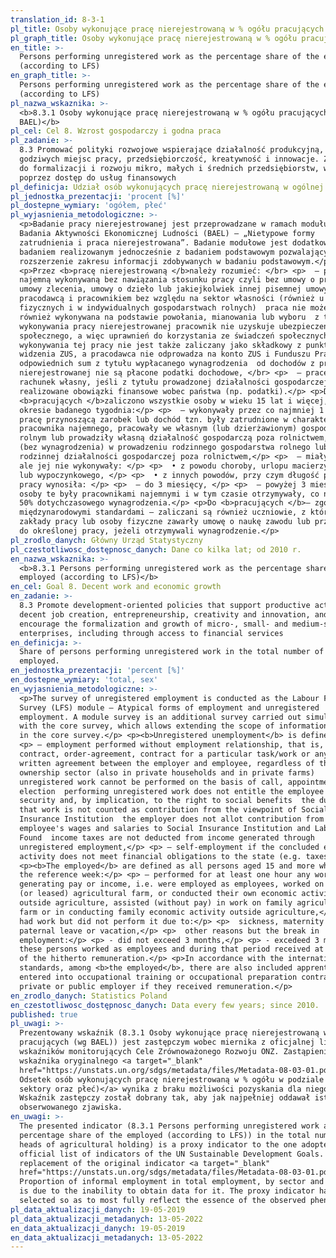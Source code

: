 ```yaml
---
translation_id: 8-3-1
pl_title: Osoby wykonujące pracę nierejestrowaną w % ogółu pracujących (wg BAEL)
pl_graph_title: Osoby wykonujące pracę nierejestrowaną w % ogółu pracujących (wg BAEL)
en_title: >-
  Persons performing unregistered work as the percentage share of the employed
  (according to LFS)
en_graph_title: >-
  Persons performing unregistered work as the percentage share of the employed
  (according to LFS)
pl_nazwa_wskaznika: >-
  <b>8.3.1 Osoby wykonujące pracę nierejestrowaną w % ogółu pracujących (wg
  BAEL)</b>
pl_cel: Cel 8. Wzrost gospodarczy i godna praca
pl_zadanie: >-
  8.3 Promować polityki rozwojowe wspierające działalność produkcyjną, tworzenie
  godziwych miejsc pracy, przedsiębiorczość, kreatywność i innowacje. Zachęcać
  do formalizacji i rozwoju mikro, małych i średnich przedsiębiorstw, w tym
  poprzez dostęp do usług finansowych
pl_definicja: Udział osób wykonujących pracę nierejestrowaną w ogólnej liczbie pracujących.
pl_jednostka_prezentacji: 'procent [%]'
pl_dostepne_wymiary: 'ogółem, płeć'
pl_wyjasnienia_metodologiczne: >-
  <p>Badanie pracy nierejestrowanej jest przeprowadzane w ramach modułu do
  Badania Aktywności Ekonomicznej Ludności (BAEL) – „Nietypowe formy
  zatrudnienia i praca nierejestrowana”. Badanie modułowe jest dodatkowym
  badaniem realizowanym jednocześnie z badaniem podstawowym pozwalającym na
  rozszerzenie zakresu informacji zdobywanych w badaniu podstawowym.</p>
  <p>Przez <b>pracę nierejestrowaną </b>należy rozumieć: </br> <p>  – pracę
  najemną wykonywaną bez nawiązania stosunku pracy czyli bez umowy o pracę, bez
  umowy zlecenia, umowy o dzieło lub jakiejkolwiek innej pisemnej umowy pomiędzy
  pracodawcą i pracownikiem bez względu na sektor własności (również u osób
  fizycznych i w indywidualnych gospodarstwach rolnych)  praca nie może być
  również wykonywana na podstawie powołania, mianowania lub wyboru  z tytułu
  wykonywania pracy nierejestrowanej pracownik nie uzyskuje ubezpieczenia
  społecznego, a więc uprawnień do korzystania ze świadczeń społecznych  okres
  wykonywania tej pracy nie jest także zaliczany jako składkowy z punktu
  widzenia ZUS, a pracodawca nie odprowadza na konto ZUS i Funduszu Pracy
  odpowiednich sum z tytułu wypłacanego wynagrodzenia  od dochodów z pracy
  nierejestrowanej nie są płacone podatki dochodowe, </br> <p>  – pracę na
  rachunek własny, jeśli z tytułu prowadzonej działalności gospodarczej nie są
  realizowane obowiązki finansowe wobec państwa (np. podatki).</p> <p>Do
  <b>pracujących </b>zaliczono wszystkie osoby w wieku 15 lat i więcej, które w
  okresie badanego tygodnia:</p> <p>  – wykonywały przez co najmniej 1 godzinę
  pracę przynoszącą zarobek lub dochód tzn. były zatrudnione w charakterze
  pracownika najemnego, pracowały we własnym (lub dzierżawionym) gospodarstwie
  rolnym lub prowadziły własną działalność gospodarczą poza rolnictwem, pomagały
  (bez wynagrodzenia) w prowadzeniu rodzinnego gospodarstwa rolnego lub
  rodzinnej działalności gospodarczej poza rolnictwem,</p> <p>  – miały pracę,
  ale jej nie wykonywały: </p> <p>  • z powodu choroby, urlopu macierzyńskiego
  lub wypoczynkowego, </p> <p>  • z innych powodów, przy czym długość przerwy w
  pracy wynosiła: </p> <p>  – do 3 miesięcy, </p> <p>  – powyżej 3 miesięcy, ale
  osoby te były pracownikami najemnymi i w tym czasie otrzymywały, co najmniej
  50% dotychczasowego wynagrodzenia.</p> <p>Do <b>pracujących </b>– zgodnie z
  międzynarodowymi standardami – zaliczani są również uczniowie, z którymi
  zakłady pracy lub osoby fizyczne zawarły umowę o naukę zawodu lub przyuczenie
  do określonej pracy, jeżeli otrzymywali wynagrodzenie.</p>
pl_zrodlo_danych: Główny Urząd Statystyczny
pl_czestotliwosc_dostępnosc_danych: Dane co kilka lat; od 2010 r.
en_nazwa_wskaznika: >-
  <b>8.3.1 Persons performing unregistered work as the percentage share of the
  employed (according to LFS)</b>
en_cel: Goal 8. Decent work and economic growth
en_zadanie: >-
  8.3 Promote development-oriented policies that support productive activities,
  decent job creation, entrepreneurship, creativity and innovation, and
  encourage the formalization and growth of micro-, small- and medium-sized
  enterprises, including through access to financial services
en_definicja: >-
  Share of persons performing unregistered work in the total number of the
  employed.
en_jednostka_prezentacji: 'percent [%]'
en_dostepne_wymiary: 'total, sex'
en_wyjasnienia_metodologiczne: >-
  <p>The survey of unregistered employment is conducted as the Labour Force
  Survey (LFS) module – Atypical forms of employment and unregistered
  employment. A module survey is an additional survey carried out simultaneously
  with the core survey, which allows extending the scope of information obtained
  in the core survey.</p> <p><b>Unregistered unemployment</b> is defined as:</p>
  <p> – employment performed without employment relationship, that is, without a
  contract, order-agreement, contract for a particular task/work or any other
  written agreement between the employer and employee, regardless of the
  ownership sector (also in private households and in private farms)
  unregistered work cannot be performed on the basis of call, appointment, or
  election  performing unregistered work does not entitle the employee to social
  security and, by implication, to the right to social benefits  the duration of
  that work is not counted as contribution from the viewpoint of Social
  Insurance Institution  the employer does not allot contribution from the
  employee's wages and salaries to Social Insurance Institution and Labour
  Found  income taxes are not deducted from income generated through
  unregistered employment,</p> <p> – self-employment if the concluded economic
  activity does not meet financial obligations to the state (e.g. taxes).</p>
  <p><b>The employed</b> are defined as all persons aged 15 and more who during
  the reference week:</p> <p> – performed for at least one hour any work
  generating pay or income, i.e. were employed as employees, worked on their own
  (or leased) agricultural farm, or conducted their own economic activity
  outside agriculture, assisted (without pay) in work on family agricultural
  farm or in conducting family economic activity outside agriculture,</p> <p> –
  had work but did not perform it due to:</p> <p> ​ sickness, maternity leave,
  paternal leave or vacation,</p> <p> ​ other reasons but the break in
  employment:</p> <p> - did not exceed 3 months,</p> <p> - excedeed 3 months but
  these persons worked as employees and during that period received at least 50%
  of the hitherto remuneration.</p> <p>In accordance with the international
  standards, among <b>the employed</b>, there are also included apprentices who
  entered into occupational training or occupational preparation contract with a
  private or public employer if they received remuneration.</p>
en_zrodlo_danych: Statistics Poland
en_czestotliwosc_dostępnosc_danych: Data every few years; since 2010.
published: true
pl_uwagi: >-
  Prezentowany wskaźnik (8.3.1 Osoby wykonujące pracę nierejestrowaną w % ogółu
  pracujących (wg BAEL)) jest zastępczym wobec miernika z oficjalnej listy
  wskaźników monitorujących Cele Zrównoważonego Rozwoju ONZ. Zastąpienie
  wskaźnika oryginalnego <a target="_blank"
  href="https://unstats.un.org/sdgs/metadata/files/Metadata-08-03-01.pdf">(8.3.1
  Odsetek osób wykonujących pracę nierejestrowaną w % ogółu w podziale na:
  sektory oraz płeć)</a> wynika z braku możliwości pozyskania dla niego danych.
  Wskaźnik zastępczy został dobrany tak, aby jak najpełniej oddawał istotę
  obserwowanego zjawiska.
en_uwagi: >-
  The presented indicator (8.3.1 Persons performing unregistered work as the
  percentage share of the employed (according to LFS)) in the total number of
  heads of agricultural holding) is a proxy indicator to the one adopted in the
  official list of indicators of the UN Sustainable Development Goals. The
  replacement of the original indicator <a target="_blank"
  href="https://unstats.un.org/sdgs/metadata/files/Metadata-08-03-01.pdf">(8.3.1
  Proportion of informal employment in total employment, by sector and sex)</a>
  is due to the inability to obtain data for it. The proxy indicator has been
  selected so as to most fully reflect the essence of the observed phenomenon.
pl_data_aktualizacji_danych: 19-05-2019
pl_data_aktualizacji_metadanych: 13-05-2022
en_data_aktualizacji_danych: 19-05-2019
en_data_aktualizacji_metadanych: 13-05-2022
---
```

